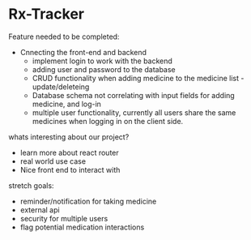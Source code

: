 # Rx-Tracker


Feature needed to be completed:
- Cnnecting the front-end and backend
  - implement login to work with the backend
  - adding user and password to the database
  - CRUD functionality when adding medicine to the medicine list -  update/deleteing
  - Database schema not correlating with input fields for adding medicine, and log-in
  - multiple user functionality, currently all users share the same medicines when logging in on the client side. 

whats interesting about our project?
- learn more about react router
- real world use case
- Nice front end to interact with
  


stretch goals:
- reminder/notification for taking medicine
- external api
- security for multiple users
- flag potential medication interactions

